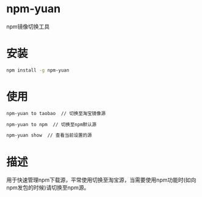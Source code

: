 # npm-yuan
  npm镜像切换工具

# 安装
```bash
npm install -g npm-yuan
```
# 使用
```bash
npm-yuan to taobao  // 切换至淘宝镜像源

npm-yuan to npm  // 切换至npm默认源

npm-yuan show  // 查看当前设置的源
```

# 描述
用于快速管理npm下载源，平常使用切换至淘宝源，当需要使用npm功能时(如向npm发包的时候)请切换至npm源。